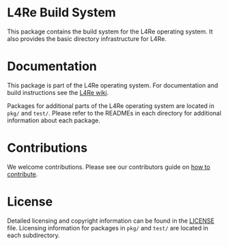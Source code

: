 # L4Re Build System

This package contains the build system for the L4Re operating system.
It also provides the basic directory infrastructure for L4Re.

# Documentation

This package is part of the L4Re operating system. For documentation and
build instructions see the
[L4Re wiki](https://kernkonzept.com/L4Re/guides/l4re).

Packages for additional parts of the L4Re operating system are located
in `pkg/` and `test/`. Please refer to the READMEs in each directory for
additional information about each package.

# Contributions

We welcome contributions. Please see our contributors guide on
[how to contribute](https://kernkonzept.com/L4Re/contributing/l4re).

# License

Detailed licensing and copyright information can be found in the
[LICENSE](LICENSE.spdx) file. Licensing information for packages
in `pkg/` and `test/` are located in each subdirectory.

